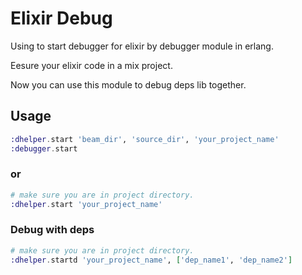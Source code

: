 # Elixir Debug
Using to start debugger for elixir by debugger module in erlang.

Eesure your elixir code in a mix project.

Now you can use this module to debug deps lib together.

## Usage
```elixir
:dhelper.start 'beam_dir', 'source_dir', 'your_project_name'
:debugger.start
```
### or
```elixir
# make sure you are in project directory.
:dhelper.start 'your_project_name'
```

### Debug with deps
```elixir
# make sure you are in project directory.
:dhelper.startd 'your_project_name', ['dep_name1', 'dep_name2']
```